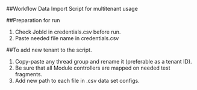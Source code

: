 ##Workflow
Data Import Script for multitenant usage

##Preparation for run
1. Check JobId in credentials.csv before run.
2. Paste needed file name in credentials.csv


##To add new tenant to the script. 
1. Copy-paste any thread group and rename it (preferable as a tenant ID). 
2. Be sure that all Module controllers are mapped on needed test fragments.
3. Add new path to each file in .csv data set configs. 